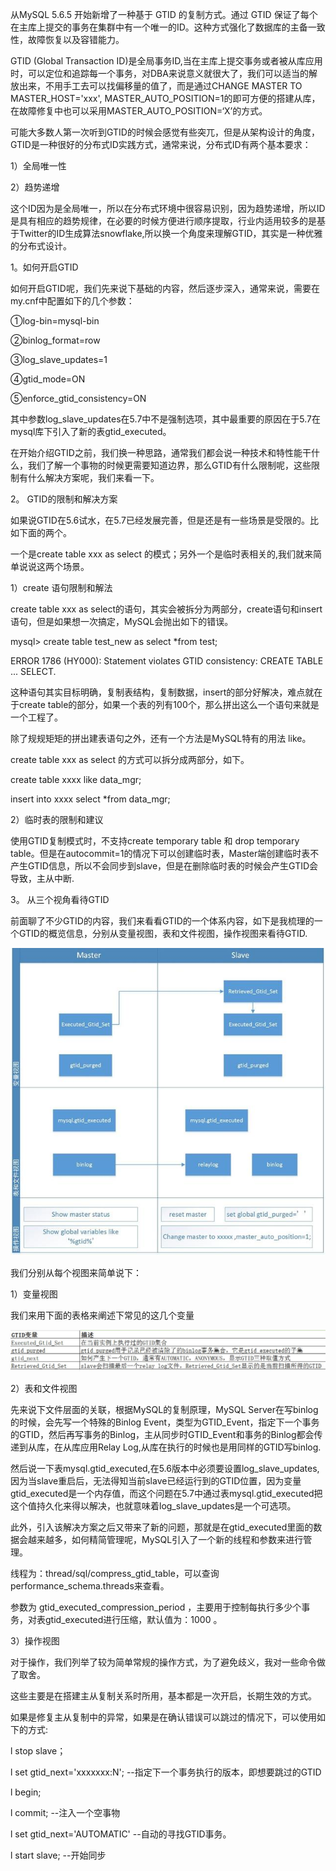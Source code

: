 从MySQL 5.6.5 开始新增了一种基于 GTID 的复制方式。通过 GTID 保证了每个在主库上提交的事务在集群中有一个唯一的ID。这种方式强化了数据库的主备一致性，故障恢复以及容错能力。

GTID (Global Transaction  ID)是全局事务ID,当在主库上提交事务或者被从库应用时，可以定位和追踪每一个事务，对DBA来说意义就很大了，我们可以适当的解放出来，不用手工去可以找偏移量的值了，而是通过CHANGE MASTER TO MASTER_HOST='xxx',  MASTER_AUTO_POSITION=1的即可方便的搭建从库，在故障修复中也可以采用MASTER_AUTO_POSITION=‘X’的方式。

可能大多数人第一次听到GTID的时候会感觉有些突兀，但是从架构设计的角度，GTID是一种很好的分布式ID实践方式，通常来说，分布式ID有两个基本要求：

1）全局唯一性

2）趋势递增

这个ID因为是全局唯一，所以在分布式环境中很容易识别，因为趋势递增，所以ID是具有相应的趋势规律，在必要的时候方便进行顺序提取，行业内适用较多的是基于Twitter的ID生成算法snowflake,所以换一个角度来理解GTID，其实是一种优雅的分布式设计。

1。如何开启GTID

如何开启GTID呢，我们先来说下基础的内容，然后逐步深入，通常来说，需要在my.cnf中配置如下的几个参数：

①log-bin=mysql-bin

②binlog_format=row

③log_slave_updates=1

④gtid_mode=ON

⑤enforce_gtid_consistency=ON

其中参数log_slave_updates在5.7中不是强制选项，其中最重要的原因在于5.7在mysql库下引入了新的表gtid_executed。

在开始介绍GTID之前，我们换一种思路，通常我们都会说一种技术和特性能干什么，我们了解一个事物的时候更需要知道边界，那么GTID有什么限制呢，这些限制有什么解决方案呢，我们来看一下。

2。 GTID的限制和解决方案

如果说GTID在5.6试水，在5.7已经发展完善，但是还是有一些场景是受限的。比如下面的两个。

一个是create table xxx as select 的模式；另外一个是临时表相关的,我们就来简单说说这两个场景。

1）create 语句限制和解法

create table xxx as select的语句，其实会被拆分为两部分，create语句和insert语句，但是如果想一次搞定，MySQL会抛出如下的错误。

mysql> create table test_new as select *from test;

ERROR 1786 (HY000): Statement violates GTID consistency: CREATE TABLE ... SELECT.

这种语句其实目标明确，复制表结构，复制数据，insert的部分好解决，难点就在于create table的部分，如果一个表的列有100个，那么拼出这么一个语句来就是一个工程了。

除了规规矩矩的拼出建表语句之外，还有一个方法是MySQL特有的用法 like。

create table xxx as select 的方式可以拆分成两部分，如下。

create table xxxx like data_mgr;

insert into xxxx select *from data_mgr;

2）临时表的限制和建议

使用GTID复制模式时，不支持create temporary table 和 drop temporary  table。但是在autocommit=1的情况下可以创建临时表，Master端创建临时表不产生GTID信息，所以不会同步到slave，但是在删除临时表的时候会产生GTID会导致，主从中断.

3。 从三个视角看待GTID

前面聊了不少GTID的内容，我们来看看GTID的一个体系内容，如下是我梳理的一个GTID的概览信息，分别从变量视图，表和文件视图，操作视图来看待GTID.

[![搞懂MySQL GTID原理](3e3283c4e9c0496fa6a9a96ca48eec24)](http://p9.pstatp.com/large/pgc-image/3e3283c4e9c0496fa6a9a96ca48eec24)

 

我们分别从每个视图来简单说下：

1）变量视图

我们来用下面的表格来阐述下常见的这几个变量

[![搞懂MySQL GTID原理](5aa635ef076d4220ab2f0577d2e9784c)](http://p1.pstatp.com/large/pgc-image/5aa635ef076d4220ab2f0577d2e9784c)

 

2）表和文件视图

先来说下文件层面的关联，根据MySQL的复制原理，MySQL Server在写binlog的时候，会先写一个特殊的Binlog  Event，类型为GTID_Event，指定下一个事务的GTID，然后再写事务的Binlog，主从同步时GTID_Event和事务的Binlog都会传递到从库，在从库应用Relay Log,从库在执行的时候也是用同样的GTID写binlog.

然后说一下表mysql.gtid_executed,在5.6版本中必须要设置log_slave_updates,因为当slave重启后，无法得知当前slave已经运行到的GTID位置，因为变量gtid_executed是一个内存值，而这个问题在5.7中通过表mysql.gtid_executed把这个值持久化来得以解决，也就意味着log_slave_updates是一个可选项。

此外，引入该解决方案之后又带来了新的问题，那就是在gtid_executed里面的数据会越来越多，如何精简管理呢，MySQL引入了一个新的线程和参数来进行管理。

线程为：thread/sql/compress_gtid_table，可以查询performance_schema.threads来查看。

参数为 gtid_executed_compression_period ，主要用于控制每执行多少个事务，对表gtid_executed进行压缩，默认值为：1000 。

3）操作视图

对于操作，我们列举了较为简单常规的操作方式，为了避免歧义，我对一些命令做了取舍。

这些主要是在搭建主从复制关系时所用，基本都是一次开启，长期生效的方式。

如果是修复主从复制中的异常，如果是在确认错误可以跳过的情况下，可以使用如下的方式:

l stop slave；

l set gtid_next='xxxxxxx:N'; --指定下一个事务执行的版本，即想要跳过的GTID

l begin;

l commit; --注入一个空事物

l set gtid_next='AUTOMATIC' --自动的寻找GTID事务。

l start slave; --开始同步